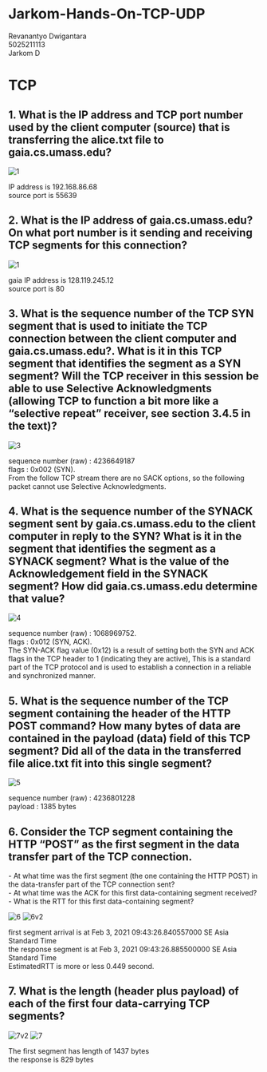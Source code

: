 # Jarkom-Hands-On-TCP-UDP
Revanantyo Dwigantara<br />
5025211113<br />
Jarkom D<br />


<h1>TCP</h1>
<h2>1. What is the IP address and TCP port number used by the client computer (source) that is transferring the alice.txt file to gaia.cs.umass.edu?</h2>

![1](https://github.com/xmall75/Jarkom-Hands-On-TCP-UDP/assets/34641833/b15dba4f-9770-4c5e-a0a7-0655be64da5f)

IP address is 192.168.86.68<br />
source port is 55639<br />

<h2>2. What is the IP address of gaia.cs.umass.edu? On what port number is it sending and receiving TCP segments for this connection?</h2>

![1](https://github.com/xmall75/Jarkom-Hands-On-TCP-UDP/assets/34641833/739d2abe-e34a-4b2b-a2ad-2638cc057b94)

gaia IP address is 128.119.245.12<br />
source port is 80<br />

<h2>3. What is the sequence number of the TCP SYN segment that is used to initiate the TCP connection between the client computer and gaia.cs.umass.edu?. What is it in this TCP segment that identifies the segment as a SYN segment? Will the TCP receiver in this session be able to use Selective Acknowledgments (allowing TCP to function a bit more like a “selective repeat” receiver, see section 3.4.5 in the text)?</h2>

![3](https://github.com/xmall75/Jarkom-Hands-On-TCP-UDP/assets/34641833/2be30121-6183-4a64-8313-e98b3df0a84a)

sequence number (raw) : 4236649187<br />
flags : 0x002 (SYN).<br />
From the follow TCP stream there are no SACK options, so the following packet cannot use Selective Acknowledgments.


<h2>4. What is the sequence number of the SYNACK segment sent by gaia.cs.umass.edu to the client computer in reply to the SYN? What is it in the segment that identifies the segment as a SYNACK segment? What is the value of the Acknowledgement field in the SYNACK segment? How did gaia.cs.umass.edu determine that value?</h2>

![4](https://github.com/xmall75/Jarkom-Hands-On-TCP-UDP/assets/34641833/9dfda799-1cfd-4a73-af3b-acd9090ae19e)

sequence number (raw) : 1068969752.<br />
flags : 0x012 (SYN, ACK).<br />
The SYN-ACK flag value (0x12) is a result of setting both the SYN and ACK flags in the TCP header to 1 (indicating they are active), This is a standard part of the TCP protocol and is used to establish a connection in a reliable and synchronized manner.


<h2>5. What is the sequence number of the TCP segment containing the header of the HTTP POST command? How many bytes of data are contained in the payload (data) field of this TCP segment? Did all of the data in the transferred file alice.txt fit into this single segment?</h2>

![5](https://github.com/xmall75/Jarkom-Hands-On-TCP-UDP/assets/34641833/d91b2055-e351-4cba-97df-8826c5ad450a)

sequence number (raw) : 4236801228<br />
payload : 1385 bytes

<h2>6. Consider the TCP segment containing the HTTP “POST” as the first segment in the data transfer part of the TCP connection.</h2>
- At what time was the first segment (the one containing the HTTP POST) in the data-transfer part of the TCP connection sent?<br />
- At what time was the ACK for this first data-containing segment received?<br />
- What is the RTT for this first data-containing segment?<br />

![6](https://github.com/xmall75/Jarkom-Hands-On-TCP-UDP/assets/34641833/47c66f71-f651-4f7e-a569-cfe9e905704f)
![6v2](https://github.com/xmall75/Jarkom-Hands-On-TCP-UDP/assets/34641833/5dceb473-99b7-4b63-bdb4-37d1538add7f)

first segment arrival is at Feb 3, 2021 09:43:26.840557000 SE Asia Standard Time<br />
the response segment is at Feb 3, 2021 09:43:26.885500000 SE Asia Standard Time<br />
EstimatedRTT is more or less 0.449 second.

<h2>7. What is the length (header plus payload) of each of the first four data-carrying TCP segments?</h2>

![7v2](https://github.com/xmall75/Jarkom-Hands-On-TCP-UDP/assets/34641833/335c6e28-e3a5-4e81-8212-4680f3ee7d66)
![7](https://github.com/xmall75/Jarkom-Hands-On-TCP-UDP/assets/34641833/f924bb13-260c-4977-a8fc-31e36e5f87a1)

The first segment has length of 1437 bytes<br />
the response is 829 bytes

